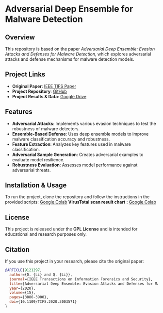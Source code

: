 # Adversarial Deep Ensemble for Malware Detection

## Overview

This repository is based on the paper *Adversarial Deep Ensemble: Evasion Attacks and Defenses for Malware Detection*, which explores adversarial attacks and defense mechanisms for malware detection models.

## Project Links
- **Original Paper**: [IEEE TIFS Paper](https://doi.org/10.1109/TIFS.2020.3003571)
- **Project Repository**: [GitHub](https://github.com/deqangss/adv-dnn-ens-malware)
- **Project Results & Data**: [Google Drive](https://drive.google.com/drive/folders/1Cx9WRFVQq8kqYsCDkpQKMV748heQ4OKL?usp=sharing)

## Features
- **Adversarial Attacks**: Implements various evasion techniques to test the robustness of malware detectors.
- **Ensemble-Based Defense**: Uses deep ensemble models to improve malware classification accuracy and robustness.
- **Feature Extraction**: Analyzes key features used in malware classification.
- **Adversarial Sample Generation**: Creates adversarial examples to evaluate model resilience.
- **Robustness Evaluation**: Assesses model performance against adversarial threats.

## Installation & Usage
To run the project, clone the repository and follow the instructions in the provided scripts: [Google Colab](https://colab.research.google.com/drive/1vn0Vw8LOYKag8Wdfto3AvhlZKdknupq2)
**VirusTotal scan result chart** : [Google Colab](https://colab.research.google.com/drive/1rKOXRXfO4gaXkFTIwXWmoI0AhkOMUwAI?usp=sharing)

## License
This project is released under the **GPL License** and is intended for educational and research purposes only.

## Citation
If you use this project in your research, please cite the original paper:

```bibtex
@ARTICLE{9121297,
  author={D. {Li} and Q. {Li}},
  journal={IEEE Transactions on Information Forensics and Security},
  title={Adversarial Deep Ensemble: Evasion Attacks and Defenses for Malware Detection},
  year={2020},
  volume={15},
  pages={3886-3900},
  doi={10.1109/TIFS.2020.3003571}
}

